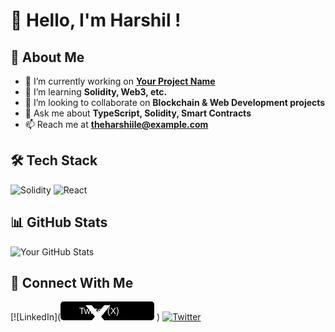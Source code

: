 # 👋 Hello, I'm Harshil !

## 🚀 About Me
- 🔭 I’m currently working on **[Your Project Name](YourProjectLink)**
- 🌱 I’m learning **Solidity, Web3, etc.**
- 👯 I’m looking to collaborate on **Blockchain & Web Development projects**
- 💬 Ask me about **TypeScript, Solidity, Smart Contracts**
- 📫 Reach me at **theharshiile@example.com**

## 🛠 Tech Stack
![Solidity](https://img.shields.io/badge/Solidity-%23363636.svg?style=for-the-badge&logo=solidity&logoColor=white)
![React](https://img.shields.io/badge/React-%2361DAFB.svg?style=for-the-badge&logo=react&logoColor=black)

## 📊 GitHub Stats
![Your GitHub Stats](https://github-readme-stats.vercel.app/api?username=YourGitHubUsername&show_icons=true&theme=dark)

## 🔗 Connect With Me
[![LinkedIn](<svg xmlns="http://www.w3.org/2000/svg" width="150" height="30">
    <rect width="150" height="30" fill="black" rx="5"/>
    <text x="30" y="20" font-family="Arial" font-size="14" fill="white">Twitter (X)</text>
    <path fill="white" d="M40 6 L50 6 L60 18 L70 6 L80 6 L65 24 L80 42 L70 42 L60 30 L50 42 L40 42 L55 24 Z"/>
</svg>
)
[![Twitter](https://img.shields.io/badge/Twitter-%231DA1F2.svg?style=for-the-badge&logo=twitter&logoColor=white)](https://twitter.com/yourprofile)
